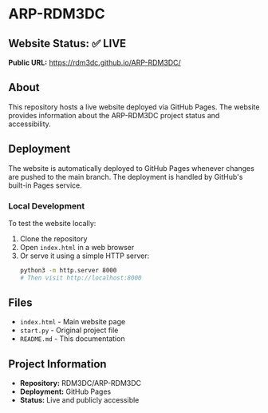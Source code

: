 # ARP-RDM3DC

## Website Status: ✅ LIVE

**Public URL:** https://rdm3dc.github.io/ARP-RDM3DC/

## About

This repository hosts a live website deployed via GitHub Pages. The website provides information about the ARP-RDM3DC project status and accessibility.

## Deployment

The website is automatically deployed to GitHub Pages whenever changes are pushed to the main branch. The deployment is handled by GitHub's built-in Pages service.

### Local Development

To test the website locally:

1. Clone the repository
2. Open `index.html` in a web browser
3. Or serve it using a simple HTTP server:
   ```bash
   python3 -m http.server 8000
   # Then visit http://localhost:8000
   ```

## Files

- `index.html` - Main website page
- `start.py` - Original project file
- `README.md` - This documentation

## Project Information

- **Repository:** RDM3DC/ARP-RDM3DC
- **Deployment:** GitHub Pages
- **Status:** Live and publicly accessible